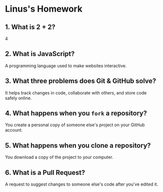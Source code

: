 # Linus's Homework

## 1. What is 2 + 2?

4

## 2. What is JavaScript?

A programming language used to make websites interactive.

## 3. What three problems does Git & GitHub solve?

It helps track changes in code, collaborate with others, and store code safely online.

## 4. What happens when you `fork` a repository?

You create a personal copy of someone else's project on your GitHub account.

## 5. What happens when you clone a repository?

You download a copy of the project to your computer.

## 6. What is a Pull Request?

A request to suggest changes to someone else's code after you've edited it.
